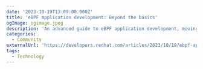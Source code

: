 ```yaml
---
date: '2023-10-19T13:09:00.000Z'
title: 'eBPF application development: Beyond the basics'
ogImage: ogimage.jpeg
description: 'An advanced guide to eBPF application development, moving beyond basic concepts to explore best practices for teams aiming to deploy production eBPF applications'
categories:
  - Community
externalUrl: 'https://developers.redhat.com/articles/2023/10/19/ebpf-application-development-beyond-basics'
tags:
  - Technology
---
```


